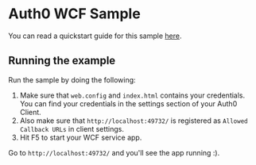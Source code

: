 ﻿# Auth0 WCF Sample

You can read a quickstart guide for this sample [here](https://auth0.com/docs/quickstart/backend/wcf-service).

## Running the example

Run the sample by doing the following:

1. Make sure that `web.config` and `index.html` contains your credentials. You can find your credentials in the settings section of your Auth0 Client.
2. Also make sure that `http://localhost:49732/` is registered as `Allowed Callback URLs` in client settings.
3. Hit F5 to start your WCF service app.

Go to `http://localhost:49732/` and you'll see the app running :).